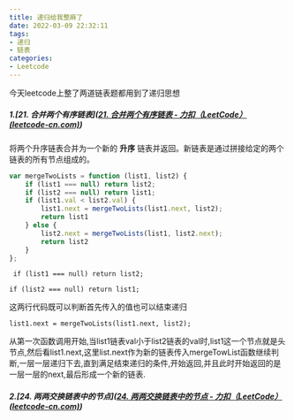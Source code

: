 ```yaml
---
title: 递归给我整麻了
date: 2022-03-09 22:32:11
tags:
- 递归
- 链表
categories: 
- Leetcode
---
```




今天leetcode上整了两道链表题都用到了递归思想

##### 1.[*21. 合并两个有序链表*]([21. 合并两个有序链表 - 力扣（LeetCode） (leetcode-cn.com)](https://leetcode-cn.com/problems/merge-two-sorted-lists/))

将两个升序链表合并为一个新的 **升序** 链表并返回。新链表是通过拼接给定的两个链表的所有节点组成的。 

~~~js
var mergeTwoLists = function (list1, list2) {
    if (list1 === null) return list2;
    if (list2 === null) return list1;
    if (list1.val < list2.val) {
        list1.next = mergeTwoLists(list1.next, list2);
        return list1
    } else {
        list2.next = mergeTwoLists(list1, list2.next);
        return list2
    }
};
~~~

` if (list1 === null) return list2;` 

`if (list2 === null) return list1;`

这两行代码既可以判断首先传入的值也可以结束递归

`list1.next = mergeTwoLists(list1.next, list2);`

从第一次函数调用开始,当list1链表val小于list2链表的val时,list1这一个节点就是头节点,然后看list1.next,这里list.next作为新的链表传入mergeTowList函数继续判断,一层一层递归下去,直到满足结束递归的条件,开始返回,并且此时开始返回的是一层一层的next,最后形成一个新的链表.

##### 2.[*24. 两两交换链表中的节点*]([24. 两两交换链表中的节点 - 力扣（LeetCode） (leetcode-cn.com)](https://leetcode-cn.com/problems/swap-nodes-in-pairs/))

